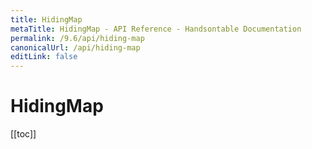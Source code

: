 ```yaml
---
title: HidingMap
metaTitle: HidingMap - API Reference - Handsontable Documentation
permalink: /9.6/api/hiding-map
canonicalUrl: /api/hiding-map
editLink: false
---
```


# HidingMap

[[toc]]
